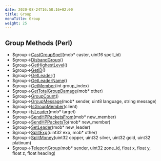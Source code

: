```yaml
---
date: 2020-08-24T16:50:16+02:00
title: Group
menuTitle: Group
weight: 25
---
```


## Group Methods (Perl)
- $group->[CastGroupSpell](castgroupspell)(mob* caster, uint16 spell_id)
- $group->[DisbandGroup](disbandgroup)()
- $group->[GetHighestLevel](gethighestlevel)()
- $group->[GetID](getid)()
- $group->[GetLeader](getleader)()
- $group->[GetLeaderName](getleadername)()
- $group->[GetMember](getmember)(int group_index)
- $group->[GetTotalGroupDamage](gettotalgroupdamage)(mob* other)
- $group->[GroupCount](groupcount)()
- $group->[GroupMessage](groupmessage)(mob* sender, uint8 language, string message)
- $group->[IsGroupMember](isgroupmember)(client)
- $group->[IsLeader](isleader)(mob* target)
- $group->[SendHPPacketsFrom](sendhppacketsfrom)(mob* new_member)
- $group->[SendHPPacketsTo](sendhppacketsto)(mob* new_member)
- $group->[SetLeader](setleader)(mob* new_leader)
- $group->[SplitExp](splitexp)(uint32 exp, mob* other)
- $group->[SplitMoney](splitmoney)(uint32 copper, uint32 silver, uint32 gold, uint32 platinum)
- $group->[TeleportGroup](teleportgroup)(mob* sender, uint32 zone_id, float x, float y, float z, float heading)